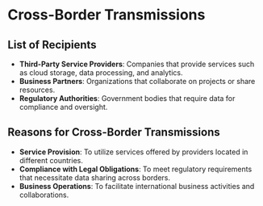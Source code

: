 # Cross-Border Transmissions

## List of Recipients
- **Third-Party Service Providers**: Companies that provide services such as cloud storage, data processing, and analytics.
- **Business Partners**: Organizations that collaborate on projects or share resources.
- **Regulatory Authorities**: Government bodies that require data for compliance and oversight.

## Reasons for Cross-Border Transmissions
- **Service Provision**: To utilize services offered by providers located in different countries.
- **Compliance with Legal Obligations**: To meet regulatory requirements that necessitate data sharing across borders.
- **Business Operations**: To facilitate international business activities and collaborations.
